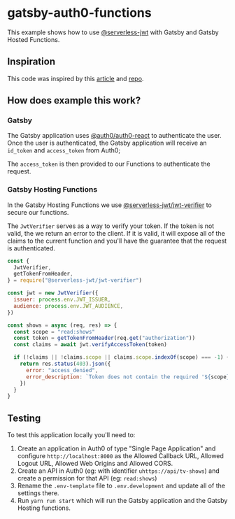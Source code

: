 # gatsby-auth0-functions

This example shows how to use [@serverless-jwt](https://github.com/sandrinodimattia/serverless-jwt) with Gatsby and Gatsby Hosted Functions.

## Inspiration

This code was inspired by this [article](https://sandrino.dev/blog/securing-netlify-functions-with-serverless-jwt) and [repo](https://github.com/sandrinodimattia/serverless-jwt).

## How does example this work?

### Gatsby

The Gatsby application uses [@auth0/auth0-react](https://github.com/auth0/auth0-react) to authenticate the user. Once the user is authenticated, the Gatsby application will receive an `id_token` and `access_token` from Auth0;

The `access_token` is then provided to our Functions to authenticate the request.

### Gatsby Hosting Functions

In the Gatsby Hosting Functions we use [@serverless-jwt/jwt-verifier](https://github.com/sandrinodimattia/serverless-jwt/tree/master/packages/jwt-verifier) to secure our functions.

The `JwtVerifier` serves as a way to verify your token. If the token is not valid, the we return an error to the client. If it is valid, it will expose all of the claims to the current function and you'll have the guarantee that the request is authenticated.

```js
const {
  JwtVerifier,
  getTokenFromHeader,
} = require("@serverless-jwt/jwt-verifier")

const jwt = new JwtVerifier({
  issuer: process.env.JWT_ISSUER,
  audience: process.env.JWT_AUDIENCE,
})

const shows = async (req, res) => {
  const scope = "read:shows"
  const token = getTokenFromHeader(req.get("authorization"))
  const claims = await jwt.verifyAccessToken(token)

  if (!claims || !claims.scope || claims.scope.indexOf(scope) === -1) {
    return res.status(403).json({
      error: "access_denied",
      error_description: `Token does not contain the required '${scope}' scope`,
    })
  }
}
```

## Testing

To test this application locally you'll need to:

1. Create an application in Auth0 of type "Single Page Application" and configure `http://localhost:8000` as the Allowed Callback URL, Allowed Logout URL, Allowed Web Origins and Allowed CORS.
2. Create an API in Auth0 (eg: with identifier `uhttps://api/tv-shows`) and create a permission for that API (eg: `read:shows`)
3. Rename the `.env-template` file to `.env.development` and update all of the settings there.
4. Run `yarn run start` which will run the Gatsby application and the Gatsby Hosting functions.
